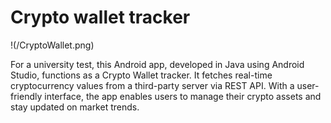 # Crypto wallet tracker

!(/CryptoWallet.png)

For a university test, this Android app, developed in Java using Android Studio, functions as a Crypto Wallet tracker. It fetches real-time cryptocurrency values from a third-party server via REST API. With a user-friendly interface, the app enables users to manage their crypto assets and stay updated on market trends.
